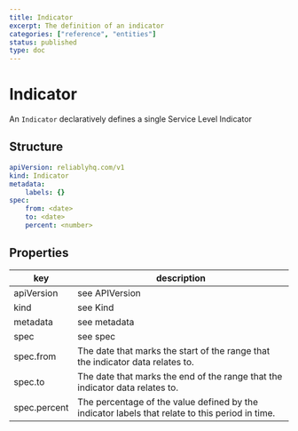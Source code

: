 ```yaml
---
title: Indicator
excerpt: The definition of an indicator
categories: ["reference", "entities"]
status: published
type: doc
---
```

# Indicator

An `Indicator` declaratively defines a single Service Level Indicator

## Structure

```yaml
apiVersion: reliablyhq.com/v1
kind: Indicator
metadata:
    labels: {}
spec:
    from: <date>
    to: <date>
    percent: <number>
```

## Properties
| key | description |
|---|---|
| apiVersion | see <g-link to="/reference/entities#apiVersion">APIVersion</g-link> |
| kind | see <g-link to="/reference/entities#kind">Kind</g-link> |
| metadata | see <g-link to="/reference/entities/#metadata">metadata</g-link> |
| spec | see <g-link to="/reference/entities#spec">spec</g-link> |
| spec.from | The date that marks the start of the range that the indicator data relates to. |
| spec.to | The date that marks the end of the range that the indicator data relates to. |
| spec.percent | The percentage of the value defined by the indicator labels that relate to this period in time. |